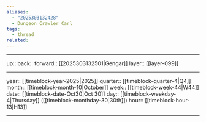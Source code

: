 ```yaml
---
aliases:
  - "2025303132428"
  - Dungeon Crawler Carl
tags:
  - thread
related:
---
```




***

up:: 
back:: 
forward:: [[2025303132501|Gengar]]
layer:: [[layer-099]]

***

year:: [[timeblock-year-2025|2025]]
quarter:: [[timeblock-quarter-4|Q4]]
month:: [[timeblock-month-10|October]]
week:: [[timeblock-week-44|W44]]
date:: [[timeblock-date-Oct30|Oct 30]]
day:: [[timeblock-weekday-4|Thursday]] ([[timeblock-monthday-30|30th]])
hour:: [[timeblock-hour-13|H13]]

***
